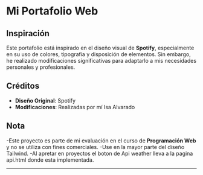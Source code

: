 # Mi Portafolio Web

## Inspiración
Este portafolio está inspirado en el diseño visual de **Spotify**, especialmente en su uso de colores, tipografía y disposición 
de elementos. Sin embargo, he realizado modificaciones significativas para adaptarlo a mis necesidades personales y profesionales.

## Créditos
- **Diseño Original**: Spotify
- **Modificaciones**: Realizadas por mí Isa Alvarado

## Nota
-Este proyecto es parte de mi evaluación en el curso de **Programación Web** y no se utiliza con fines comerciales.
-Use en la mayor parte del diseño Tailwind.
-Al apretar en proyectos el boton de Api weather lleva a la pagina api.html donde esta implementada.

---

